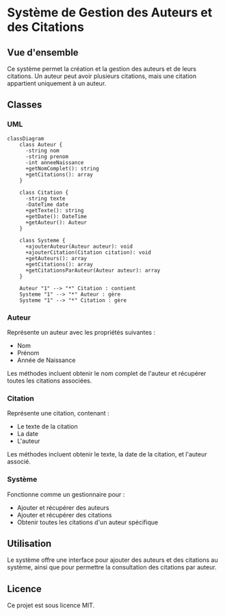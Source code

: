 # Système de Gestion des Auteurs et des Citations

## Vue d'ensemble

Ce système permet la création et la gestion des auteurs et de leurs citations. Un auteur peut avoir plusieurs citations, mais une citation appartient uniquement à un auteur.

## Classes

### UML

```mermaid
classDiagram
    class Auteur {
      -string nom
      -string prenom
      -int anneeNaissance
      +getNomComplet(): string
      +getCitations(): array
    }

    class Citation {
      -string texte
      -DateTime date
      +getTexte(): string
      +getDate(): DateTime
      +getAuteur(): Auteur
    }

    class Systeme {
      +ajouterAuteur(Auteur auteur): void
      +ajouterCitation(Citation citation): void
      +getAuteurs(): array
      +getCitations(): array
      +getCitationsParAuteur(Auteur auteur): array
    }

    Auteur "1" --> "*" Citation : contient
    Systeme "1" --> "*" Auteur : gère
    Systeme "1" --> "*" Citation : gère

```

### Auteur

Représente un auteur avec les propriétés suivantes :
- Nom
- Prénom
- Année de Naissance

Les méthodes incluent obtenir le nom complet de l'auteur et récupérer toutes les citations associées.

### Citation

Représente une citation, contenant :
- Le texte de la citation
- La date
- L'auteur

Les méthodes incluent obtenir le texte, la date de la citation, et l'auteur associé.

### Système

Fonctionne comme un gestionnaire pour :
- Ajouter et récupérer des auteurs
- Ajouter et récupérer des citations
- Obtenir toutes les citations d'un auteur spécifique

## Utilisation

Le système offre une interface pour ajouter des auteurs et des citations au système, ainsi que pour permettre la consultation des citations par auteur.

## Licence

Ce projet est sous licence MIT.
